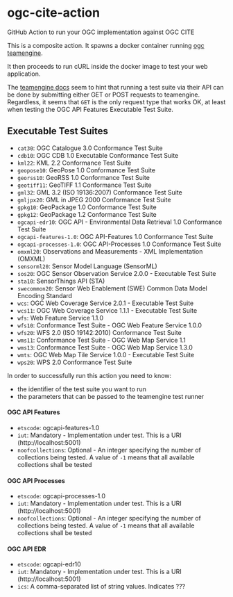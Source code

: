 # ogc-cite-action
GitHub Action to run your OGC implementation against OGC CITE

This is a composite action. It spawns a docker container 
running [ogc teamengine](https://hub.docker.com/r/ogccite/teamengine-production).

It then proceeds to run cURL inside the docker image to test your web application.

The [teamengine docs](http://opengeospatial.github.io/teamengine/users.html) 
seem to hint that running a test suite via their API can be done by submitting 
either GET or POST requests to teamengine. Regardless, it seems that `GET` is
the only request type that works OK, at least when testing the OGC API Features
Executable Test Suite.


## Executable Test Suites

- `cat30`: OGC Catalogue 3.0 Conformance Test Suite
- `cdb10`: OGC CDB 1.0 Executable Conformance Test Suite
- `kml22`: KML 2.2 Conformance Test Suite
- `geopose10`: GeoPose 1.0 Conformance Test Suite
- `georss10`: GeoRSS 1.0 Conformance Test Suite
- `geotiff11`: GeoTIFF 1.1 Conformance Test Suite
- `gml32`: GML 3.2 (ISO 19136:2007) Conformance Test Suite
- `gmljpx20`: GML in JPEG 2000 Conformance Test Suite
- `gpkg10`: GeoPackage 1.0 Conformance Test Suite
- `gpkg12`: GeoPackage 1.2 Conformance Test Suite
- `ogcapi-edr10`: OGC API - Environmental Data Retrieval 1.0 Conformance Test Suite
- `ogcapi-features-1.0`: OGC API-Features 1.0 Conformance Test Suite
- `ogcapi-processes-1.0`: OGC API-Processes 1.0 Conformance Test Suite
- `omxml20`: Observations and Measurements - XML Implementation (OMXML)
- `sensorml20`: Sensor Model Language (SensorML)
- `sos20`: OGC Sensor Observation Service 2.0.0 - Executable Test Suite
- `sta10`: SensorThings API (STA)
- `swecommon20`: Sensor Web Enablement (SWE) Common Data Model Encoding Standard
- `wcs`: OGC Web Coverage Service 2.0.1 - Executable Test Suite
- `wcs11`: OGC Web Coverage Service 1.1.1 - Executable Test Suite
- `wfs`: Web Feature Service 1.1.0
- `wfs10`: Conformance Test Suite - OGC Web Feature Service 1.0.0
- `wfs20`: WFS 2.0 (ISO 19142:2010) Conformance Test Suite
- `wms11`: Conformance Test Suite - OGC Web Map Service 1.1
- `wms13`: Conformance Test Suite - OGC Web Map Service 1.3.0
- `wmts`: OGC Web Map Tile Service 1.0.0 - Executable Test Suite
- `wps20`: WPS 2.0 Conformance Test Suite

In order to successfully run this action you need to know:

- the identifier of the test suite you want to run
- the parameters that can be passed to the teamengine test runner


#### OGC API Features

- `etscode`: ogcapi-features-1.0
- `iut`: Mandatory - Implementation under test. This is a URI (http://localhost:5001)
- `noofcollections`: Optional - An integer specifying the number of 
  collections being tested. A value of `-1` means that all available 
  collections shall be tested


#### OGC API Processes

- `etscode`: ogcapi-processes-1.0
- `iut`: Mandatory - Implementation under test. This is a URI (http://localhost:5001)
- `noofcollections`: Optional - An integer specifying the number of
  collections being tested. A value of `-1` means that all available
  collections shall be tested


#### OGC API EDR

- `etscode`: ogcapi-edr10
- `iut`: Mandatory - Implementation under test. This is a URI (http://localhost:5001)
- `ics`: A comma-separated list of string values. Indicates ???

